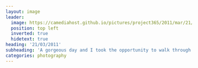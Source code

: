 ```yaml
---
layout: image
leader:
  image: https://camediahost.github.io/pictures/project365/2011/mar/21/210311.jpg
  position: top left
  inverted: true
  hidetext: true
heading: '21/03/2011'
subheading: 'A gorgeous day and I took the opportunity to walk through the woods on campus'
categories: photography
---
```

